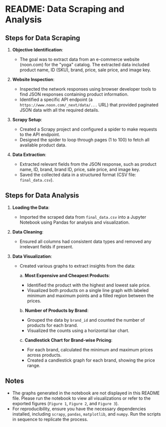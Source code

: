 # README: Data Scraping and Analysis

## Steps for Data Scraping
1. **Objective Identification**:
   - The goal was to extract data from an e-commerce website (noon.com) for the "yoga" catalog. The extracted data included product name, ID (SKU), brand, price, sale price, and image key.

2. **Website Inspection**:
   - Inspected the network responses using browser developer tools to find JSON responses containing product information.
   - Identified a specific API endpoint (a `https://www.noon.com/_next/data/...` URL) that provided paginated JSON data with all the required details.

3. **Scrapy Setup**:
   - Created a Scrapy project and configured a spider to make requests to the API endpoint.
   - Designed the spider to loop through pages (1 to 100) to fetch all available product data.

4. **Data Extraction**:
   - Extracted relevant fields from the JSON response, such as product name, ID, brand, brand ID, price, sale price, and image key.
   - Saved the collected data in a structured format (CSV file: `final_data.csv`).

## Steps for Data Analysis
1. **Loading the Data**:
   - Imported the scraped data from `final_data.csv` into a Jupyter Notebook using Pandas for analysis and visualization.

2. **Data Cleaning**:
   - Ensured all columns had consistent data types and removed any irrelevant fields if present.

3. **Data Visualization**:
   - Created various graphs to extract insights from the data:
     
     a. **Most Expensive and Cheapest Products**:
     - Identified the product with the highest and lowest sale price.
     - Visualized both products on a single line graph with labeled minimum and maximum points and a filled region between the prices.

     b. **Number of Products by Brand**:
     - Grouped the data by `brand_id` and counted the number of products for each brand.
     - Visualized the counts using a horizontal bar chart.

     c. **Candlestick Chart for Brand-wise Pricing**:
     - For each brand, calculated the minimum and maximum prices across products.
     - Created a candlestick graph for each brand, showing the price range.

## Notes
- The graphs generated in the notebook are not displayed in this README file. Please run the notebook to view all visualizations or refer to the exported figures (`Figure 1`, `Figure 2`, and `Figure 3`).
- For reproducibility, ensure you have the necessary dependencies installed, including `scrapy`, `pandas`, `matplotlib`, and `numpy`. Run the scripts in sequence to replicate the process.

